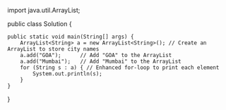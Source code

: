 import java.util.ArrayList;

public class Solution {

    public static void main(String[] args) {
        ArrayList<String> a = new ArrayList<String>(); // Create an ArrayList to store city names
        a.add("GOA");      // Add "GOA" to the ArrayList
        a.add("Mumbai");   // Add "Mumbai" to the ArrayList
        for (String s : a) { // Enhanced for-loop to print each element
            System.out.println(s);
        }
    }
}
